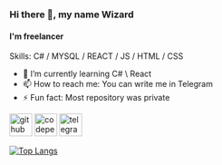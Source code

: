 ### Hi there 👋, my name Wizard
#### I'm freelancer

Skills: С# / MYSQL / REACT / JS / HTML / CSS

- 🌱 I’m currently learning C# \ React  
- 📫 How to reach me: You can write me in Telegram 
- ⚡ Fun fact: Most repository was private 


[<img src='https://cdn.jsdelivr.net/npm/simple-icons@3.0.1/icons/github.svg' alt='github' height='40'>](https://github.com/TechnoW1zard)  [<img src='https://cdn.jsdelivr.net/npm/simple-icons@3.0.1/icons/codepen.svg' alt='codepen' height='40'>](https://codepen.io/Techno_W1zard)  [<img src='https://cdn.jsdelivr.net/npm/simple-icons@3.0.1/icons/telegram.svg' alt='telegram' height='40'>](https://t.me/TowerW1zard)  

[![Top Langs](https://github-readme-stats.vercel.app/api/top-langs/?username=TechnoW1zard)](https://github.com/anuraghazra/github-readme-stats)



